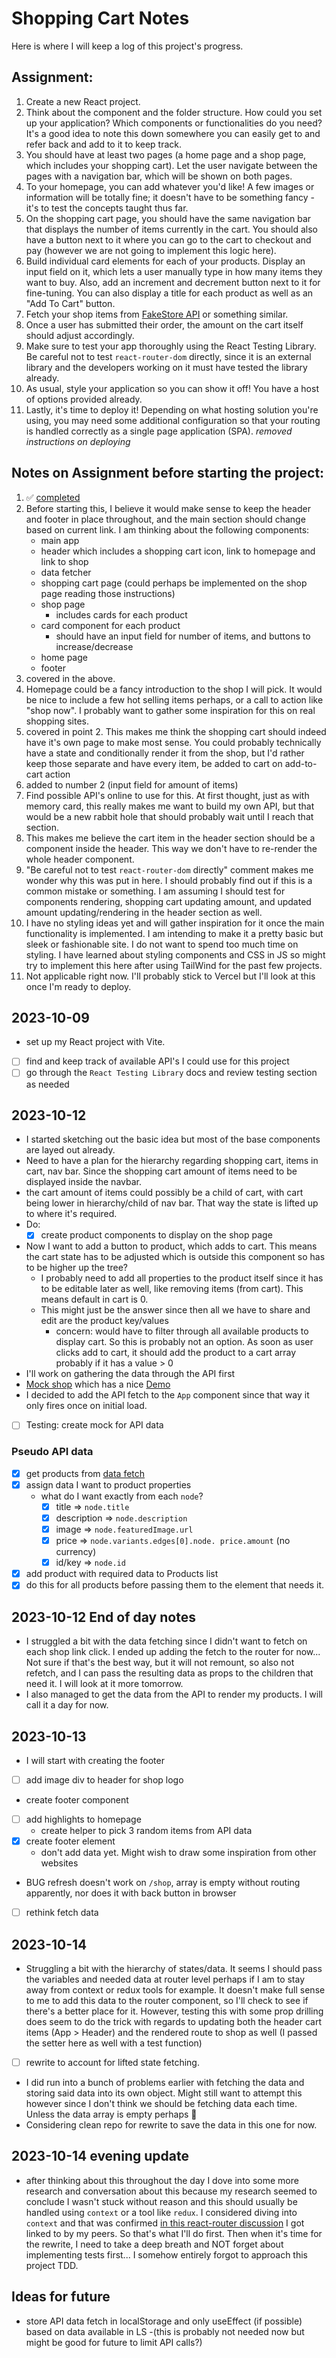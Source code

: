 # Shopping Cart Notes

Here is where I will keep a log of this project's progress. 

## Assignment:

1.  Create a new React project.
2.  Think about the component and the folder structure. How could you set up your application? Which components or functionalities do you need? It's a good idea to note this down somewhere you can easily get to and refer back and add to it to keep track.
3.  You should have at least two pages (a home page and a shop page, which includes your shopping cart). Let the user navigate between the pages with a navigation bar, which will be shown on both pages.
4.  To your homepage, you can add whatever you'd like! A few images or information will be totally fine; it doesn't have to be something fancy - it's to test the concepts taught thus far.
5.  On the shopping cart page, you should have the same navigation bar that displays the number of items currently in the cart. You should also have a button next to it where you can go to the cart to checkout and pay (however we are not going to implement this logic here).
6.  Build individual card elements for each of your products. Display an input field on it, which lets a user manually type in how many items they want to buy. Also, add an increment and decrement button next to it for fine-tuning. You can also display a title for each product as well as an "Add To Cart" button.
7.  Fetch your shop items from [FakeStore API](https://fakestoreapi.com) or something similar.
8.  Once a user has submitted their order, the amount on the cart itself should adjust accordingly.
9.  Make sure to test your app thoroughly using the React Testing Library. Be careful not to test `react-router-dom` directly, since it is an external library and the developers working on it must have tested the library already.
10. As usual, style your application so you can show it off! You have a host of options provided already.
11. Lastly, it's time to deploy it! Depending on what hosting solution you're using, you may need some additional configuration so that your routing is handled correctly as a single page application (SPA). *removed instructions on deploying*

## Notes on Assignment before starting the project:

1. ✅ [completed](#2023-10-09) 
2. Before starting this, I believe it would make sense to keep the header and footer in place throughout, and the main section should change based on current link. I am thinking about the following components:
    - main app
    - header which includes a shopping cart icon, link to homepage and link to shop 
    - data fetcher
    - shopping cart page (could perhaps be implemented on the shop page reading those instructions)
    - shop page
      - includes cards for each product
    - card component for each product
      - should have an input field for number of items, and buttons to increase/decrease
    - home page
    - footer
3. covered in the above. 
4. Homepage could be a fancy introduction to the shop I will pick. It would be nice to include a few hot selling items perhaps, or a call to action like "shop now". I probably want to gather some inspiration for this on real shopping sites. 
5. covered in point 2. This makes me think the shopping cart should indeed have it's own page to make most sense. You could probably technically have a state and conditionally render it from the shop, but I'd rather keep those separate and have every item, be added to cart on add-to-cart action
6. added to number 2 (input field for amount of items)
7. Find possible API's online to use for this. At first thought, just as with memory card, this really makes me want to build my own API, but that would be a new rabbit hole that should probably wait until I reach that section. 
8. This makes me believe the cart item in the header section should be a component inside the header. This way we don't have to re-render the whole header component. 
9. "Be careful not to test `react-router-dom` directly" comment makes me wonder why this was put in here. I should probably find out if this is a common mistake or something. I am assuming I should test for components rendering, shopping cart updating amount, and updated amount updating/rendering in the header section as well. 
10. I have no styling ideas yet and will gather inspiration for it once the main functionality is implemented. I am intending to make it a pretty basic but sleek or fashionable site. I do not want to spend too much time on styling. I have learned about styling components and CSS in JS so might try to implement this here after using TailWind for the past few projects. 
11. Not applicable right now. I'll probably stick to Vercel but I'll look at this once I'm ready to deploy. 

## 2023-10-09
- set up my React project with Vite. 
- [ ] find and keep track of available API's I could use for this project
- [ ] go through the `React Testing Library` docs and review testing section as needed

## 2023-10-12
- I started sketching out the basic idea but most of the base components are layed out already. 
- Need to have a plan for the hierarchy regarding shopping cart, items in cart, nav bar. Since the shopping cart amount of items need to be displayed inside the navbar.
- the cart amount of items could possibly be a child of cart, with cart being lower in hierarchy/child of nav bar. That way the state is lifted up to where it's required. 
- Do:
  - [x] create product components to display on the shop page
- Now I want to add a button to product, which adds to cart. This means the cart state has to be adjusted which is outside this component so has to be higher up the tree?
  - I probably need to add all properties to the product itself since it has to be editable later as well, like removing items (from cart). This means default in cart is 0.
  - This might just be the answer since then all we have to share and edit are the product key/values
    - concern: would have to filter through all available products to display cart. So this is probably not an option. As soon as user clicks add to cart, it should add the product to a cart array probably if it has a value > 0
- I'll work on gathering the data through the API first
- [Mock shop](https://mock.shop/) which has a nice [Demo](https://demostore.mock.shop/)
- I decided to add the API fetch to the `App` component since that way it only fires once on initial load.  

- [ ] Testing: create mock for API data

### Pseudo API data
- [x] get products from [data fetch](https://mock.shop/api?query={products(first:%2020){edges%20{node%20{id%20title%20description%20featuredImage%20{id%20url}%20variants(first:%203){edges%20{node%20{price%20{amount%20currencyCode}}}}}}}})
- [x] assign data I want to product properties
  - what do I want exactly from each `node`?
    - [x] title => `node.title`
    - [x] description => `node.description`
    - [x] image => `node.featuredImage.url`
    - [x] price => `node.variants.edges[0].node. price.amount` (no currency)
    - [x] id/key => `node.id`
- [x] add product with required data to Products list
- [x] do this for all products before passing them to the element that needs it. 

## 2023-10-12 End of day notes
- I struggled a bit with the data fetching since I didn't want to fetch on each shop link click. I ended up adding the fetch to the router for now... Not sure if that's the best way, but it will not remount, so also not refetch, and I can pass the resulting data as props to the children that need it. I will look at it more tomorrow. 
- I also managed to get the data from the API to render my products. I will call it a day for now.

## 2023-10-13
- I will start with creating the footer
- [ ] add image div to header for shop logo
- create footer component
- [ ] add highlights to homepage
  - create helper to pick 3 random items from API data
- [x] create footer element
  - don't add data yet. Might wish to draw some inspiration from other websites
- BUG refresh doesn't work on `/shop`, array is empty without routing apparently, nor does it with back button in browser
- [ ] rethink fetch data

## 2023-10-14
- Struggling a bit with the hierarchy of states/data. It seems I should pass the variables and needed data at router level perhaps if I am to stay away from context or redux tools for example. It doesn't make full sense  to me to add this data to the router component, so I'll check to see if there's a better place for it. However, testing this with some prop drilling does seem to do the trick with regards to updating both the header cart items (App > Header) and the rendered route to shop as well (I passed the setter here as well with a test function)
- [ ] rewrite to account for lifted state fetching. 
- I did run into a bunch of problems earlier with fetching the data and storing said data into its own object. Might still want to attempt this however since I don't think we should be fetching data each time. Unless the data array is empty perhaps 🤔
- Considering clean repo for rewrite to save the data in this one for now. 

## 2023-10-14 evening update
- after thinking about this throughout the day I dove into some more research and conversation about this because my research seemed to conclude I wasn't stuck without reason and this should usually be handled using `context` or a tool like `redux`. I considered diving into `context` and that was confirmed [in this react-router discussion](https://github.com/remix-run/react-router/discussions/10440) I got linked to by my peers. So that's what I'll do first. Then when it's time for the rewrite, I need to take a deep breath and NOT forget about implementing tests first... I somehow entirely forgot to approach this project TDD. 

## Ideas for future
- store API data fetch in localStorage and only useEffect (if possible) based on data available in LS
  -(this is probably not needed now but might be good for future to limit API calls?)